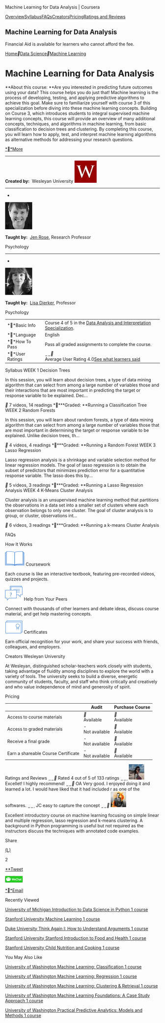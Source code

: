 Machine Learning for Data Analysis | Coursera

[Overview](https://www.coursera.org/learn/machine-learning-data-analysis?recoOrder=1&utm_medium=email&utm_source=recommendations&utm_campaign=recommendationsEmail%7Erecs_email%7E2017-06-26#)[Syllabus](https://www.coursera.org/learn/machine-learning-data-analysis?recoOrder=1&utm_medium=email&utm_source=recommendations&utm_campaign=recommendationsEmail%7Erecs_email%7E2017-06-26#syllabus)[FAQs](https://www.coursera.org/learn/machine-learning-data-analysis?recoOrder=1&utm_medium=email&utm_source=recommendations&utm_campaign=recommendationsEmail%7Erecs_email%7E2017-06-26#faqs)[Creators](https://www.coursera.org/learn/machine-learning-data-analysis?recoOrder=1&utm_medium=email&utm_source=recommendations&utm_campaign=recommendationsEmail%7Erecs_email%7E2017-06-26#creators)[Pricing](https://www.coursera.org/learn/machine-learning-data-analysis?recoOrder=1&utm_medium=email&utm_source=recommendations&utm_campaign=recommendationsEmail%7Erecs_email%7E2017-06-26#pricing)[Ratings and Reviews](https://www.coursera.org/learn/machine-learning-data-analysis?recoOrder=1&utm_medium=email&utm_source=recommendations&utm_campaign=recommendationsEmail%7Erecs_email%7E2017-06-26#ratings)

## Machine Learning for Data Analysis

Financial Aid is available for learners who cannot afford the fee.

[Home](https://www.coursera.org/browse)**[Data Science](https://www.coursera.org/browse/data-science)**[Machine Learning](https://www.coursera.org/browse/data-science/machine-learning)

# Machine Learning for Data Analysis

**About this course: **Are you interested in predicting future outcomes using your data? This course helps you do just that! Machine learning is the process of developing, testing, and applying predictive algorithms to achieve this goal. Make sure to familiarize yourself with course 3 of this specialization before diving into these machine learning concepts. Building on Course 3, which introduces students to integral supervised machine learning concepts, this course will provide an overview of many additional concepts, techniques, and algorithms in machine learning, from basic classification to decision trees and clustering. By completing this course, you will learn how to apply, test, and interpret machine learning algorithms as alternative methods for addressing your research questions.

[**More](https://www.coursera.org/learn/machine-learning-data-analysis?recoOrder=1&utm_medium=email&utm_source=recommendations&utm_campaign=recommendationsEmail%7Erecs_email%7E2017-06-26#)

* * *

**Created by:**  Wesleyan University
![Wesleyan University](../_resources/2e696e9bdbf00330bfb7725df4a51c0a.jpg)

* * *

-

[![Jen Rose](../_resources/8067748ec9acd004fbc3cfdb6d093777.jpg)](https://www.coursera.org/instructor/~3182044)

**Taught by:**  [Jen Rose](https://www.coursera.org/instructor/~3182044), Research Professor

Psychology

* * *

-

[![Lisa Dierker](../_resources/af7ce1f1200404c8320c5c3a775fd198.jpg)](https://www.coursera.org/instructor/~1121232)

**Taught by:**  [Lisa Dierker](https://www.coursera.org/instructor/~1121232), Professor

Psychology

|     |     |
| --- | --- |
| **Basic Info | Course 4 of 5 in the [Data Analysis and Interpretation Specialization](https://www.coursera.org/specializations/data-analysis). |
| **Language | English |
| **How To Pass | Pass all graded assignments to complete the course. |
| **User Ratings | **********<br>Average User Rating 4.0[See what learners said](https://www.coursera.org/learn/machine-learning-data-analysis?recoOrder=1&utm_medium=email&utm_source=recommendations&utm_campaign=recommendationsEmail%7Erecs_email%7E2017-06-26#ratings) |

Syllabus
WEEK 1
Decision Trees

In this session, you will learn about decision trees, a type of data mining algorithm that can select from among a large number of variables those and their interactions that are most important in predicting the target or response variable to be explained. Dec...

**
7 videos, 14 readings
****Graded: **Running a Classification Tree
WEEK 2
Random Forests

In this session, you will learn about random forests, a type of data mining algorithm that can select from among a large number of variables those that are most important in determining the target or response variable to be explained. Unlike decision trees, th...

**
4 videos, 4 readings
****Graded: **Running a Random Forest
WEEK 3
Lasso Regression

Lasso regression analysis is a shrinkage and variable selection method for linear regression models. The goal of lasso regression is to obtain the subset of predictors that minimizes prediction error for a quantitative response variable. The lasso does this by...

**
5 videos, 3 readings
****Graded: **Running a Lasso Regression Analysis
WEEK 4
K-Means Cluster Analysis

Cluster analysis is an unsupervised machine learning method that partitions the observations in a data set into a smaller set of clusters where each observation belongs to only one cluster. The goal of cluster analysis is to group, or cluster, observations int...

**
6 videos, 3 readings
****Graded: **Running a k-means Cluster Analysis

FAQs

How It Works

![Coursework](../_resources/ff2d5d52125b67dda072b18feac97ea5.png)
Coursework

Each course is like an interactive textbook, featuring pre-recorded videos, quizzes and projects.

![Help from Your Peers](../_resources/779292eaef6fd67008190c7bb0606e2f.png)
Help from Your Peers

Connect with thousands of other learners and debate ideas, discuss course material, and get help mastering concepts.

![Certificates](../_resources/4226046e400edebdcdff6bb5cde685fb.png)
Certificates

Earn official recognition for your work, and share your success with friends, colleagues, and employers.

Creators
Wesleyan University

At Wesleyan, distinguished scholar-teachers work closely with students, taking advantage of fluidity among disciplines to explore the world with a variety of tools. The university seeks to build a diverse, energetic community of students, faculty, and staff who think critically and creatively and who value independence of mind and generosity of spirit.

Pricing

|     | Audit | Purchase Course |
| --- | --- | --- |
| Access to course materials | **<br>Available | **<br>Available |
| Access to graded materials | -<br>Not available | **<br>Available |
| Receive a final grade | -<br>Not available | **<br>Available |
| Earn a shareable Course Certificate | -<br>Not available | **<br>Available |

Ratings and Reviews
**********
Rated 4 out of 5 of 133 ratings
**********
![Genara Prescendo](../_resources/fa5d87d910fec680a525f5273485d700.jpg)
Excellet! I highly recommend!
**********
OA
Very good. I enjoyed doing it and learned a lot.
I would have liked that it had included r as one of the softwares.
**********
JC
easy to capture the concept
**********
![Michael Boerrigter](../_resources/508429c4f7e9dcc98e579d87a4d70a7e.jpg)

Excellent introductory course on machine learning focusing on simple linear and multiple regression, lasso regression and k-means clustering. A background in Python programming is useful but not required as the instructors discuss the techniques with annotated code examples.

Share

[(L)](https://www.facebook.com/sharer/sharer.php?app_id=823425307723964&kid_directed_site=0&sdk=joey&u=https%3A%2F%2Fwww.coursera.org%2Flearn%2Fmachine-learning-data-analysis&display=popup&ref=plugin&src=share_button)

2

[**Tweet](https://twitter.com/intent/tweet?original_referer=https%3A%2F%2Fwww.coursera.org%2Flearn%2Fmachine-learning-data-analysis%3FrecoOrder%3D1%26utm_medium%3Demail%26utm_source%3Drecommendations%26utm_campaign%3DrecommendationsEmail%257Erecs_email%257E2017-06-26&ref_src=twsrc%5Etfw&text=I%27m%20taking%20Machine%20Learning%20for%20Data%20Analysis!&tw_p=tweetbutton&url=https%3A%2F%2Fwww.coursera.org%2Flearn%2Fmachine-learning-data-analysis&via=coursera)

[![Share on Wechat](../_resources/46ae798f43930f158650141ab7701618.png)]()

[**Email](https://www.coursera.org/learn/machine-learning-data-analysis?recoOrder=1&utm_medium=email&utm_source=recommendations&utm_campaign=recommendationsEmail%7Erecs_email%7E2017-06-26mailto:?subject=Check%20out%20the%20Machine%20Learning%20for%20Data%20Analysis%20course%20on%20Coursera&body=I%20thought%20you%27d%20be%20interested%20in%20the%20Machine%20Learning%20for%20Data%20Analysis%20course%20on%20Coursera.%20Go%20to%20https://www.coursera.org/learn/machine-learning-data-analysis)

Recently Viewed

[   University of Michigan  Introduction to Data Science in Python    1 course](https://www.coursera.org/learn/python-data-analysis)

[   Stanford University  Machine Learning    1 course](https://www.coursera.org/learn/machine-learning)

[   Duke University  Think Again I: How to Understand Arguments    1 course](https://www.coursera.org/learn/understanding-arguments)

[   Stanford University  Stanford Introduction to Food and Health    1 course](https://www.coursera.org/learn/food-and-health)

[   Stanford University  Child Nutrition and Cooking    1 course](https://www.coursera.org/learn/childnutrition)

You May Also Like

[   University of Washington  Machine Learning: Classification    1 course](https://www.coursera.org/learn/ml-classification)

[   University of Washington  Machine Learning: Regression    1 course](https://www.coursera.org/learn/ml-regression)

[   University of Washington  Machine Learning: Clustering & Retrieval    1 course](https://www.coursera.org/learn/ml-clustering-and-retrieval)

[   University of Washington  Machine Learning Foundations: A Case Study Approach    1 course](https://www.coursera.org/learn/ml-foundations)

[   University of Washington  Practical Predictive Analytics: Models and Methods    1 course](https://www.coursera.org/learn/predictive-analytics)